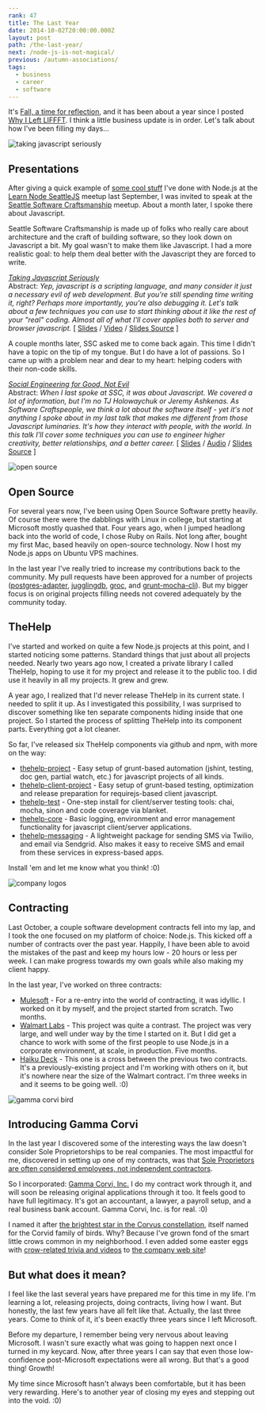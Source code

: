```yaml
---
rank: 47
title: The Last Year
date: 2014-10-02T20:00:00.000Z
layout: post
path: /the-last-year/
next: /node-js-is-not-magical/
previous: /autumn-associations/
tags:
  - business
  - career
  - software
---
```


It's [Fall, a time for reflection](/autumn-associations/), and it has been about a year since I posted [Why I Left LIFFFT](/why-i-left-liffft/). I think a little business update is in order. Let's talk about how I've been filling my days...

<div class='fold'></div>

![taking javascript seriously](https://static.sinap.ps/blog/2014/Oct/taking_javascript_seriously_me-1412211402696.jpg)

## Presentations

After giving a quick example of [some cool stuff](https://github.com/scottnonnenberg/learn-node) I've done with Node.js at the [Learn Node SeattleJS](http://www.meetup.com/seattlejs/events/134937662/) meetup last September, I was invited to speak at the [Seattle Software Craftsmanship](http://www.meetup.com/seattle-software-craftsmanship/) meetup. About a month later, I spoke there about Javascript.

Seattle Software Craftsmanship is made up of folks who really care about architecture and the craft of building software, so they look down on Javascript a bit. My goal wasn't to make them like Javascript. I had a more realistic goal: to help them deal better with the Javascript they are forced to write.

_[Taking Javascript Seriously](http://www.meetup.com/seattle-software-craftsmanship/events/143419342/)_
<br>
Abstract: _Yep, javascript is a scripting language, and many consider it just a necessary evil of web development. But you're still spending time writing it, right? Perhaps more importantly, you're also debugging it. Let's talk about a few techniques you can use to start thinking about it like the rest of your "real" coding. Almost all of what I'll cover applies both to server and browser javascript._
[ [Slides]( http://scottnonnenberg.github.io/taking-javascript-seriously/dist/slides.html#/)
 / [Video](https://www.youtube.com/watch?v=ULbE-IqDwmw)
 / [Slides Source]( https://github.com/scottnonnenberg/taking-javascript-seriously) ]

A couple months later, SSC asked me to come back again. This time I didn't have a topic on the tip of my tongue. But I do have a lot of passions. So I came up with a problem near and dear to my heart: helping coders with their non-code skills.

_[Social Engineering for Good, Not Evil](http://www.meetup.com/seattle-software-craftsmanship/events/159243162/)_
<br>
Abstract: _When I last spoke at SSC, it was about Javascript. We covered a lot of information, but I'm no TJ Holowaychuk or Jeremy Ashkenas.  As Software Craftspeople, we think a lot about the software itself - yet it's not anything I spoke about in my last talk that makes me different from those Javascript luminaries. It's how they interact with people, with the world. In this talk I'll cover some techniques you can use to engineer higher creativity, better relationships, and a better career._
[ [Slides](http://scottnonnenberg.github.io/social-engineering-for-good/dist/slides.html#/)
/ [Audio](https://s3.amazonaws.com/blog-scottnonnenberg-com/2014/Oct/Social+Engineering+for+Good%2C+Not+Evil+at+SSC.m4a)
/ [Slides Source]( https://github.com/scottnonnenberg/social-engineering-for-good) ]

![open source](https://static.sinap.ps/blog/2014/Oct/open_source-1412211395097.png)

## Open Source

For several years now, I've been using Open Source Software pretty heavily. Of course there were the dabblings with Linux in college, but starting at Microsoft mostly quashed that. Four years ago, when I jumped headlong back into the world of code, I chose Ruby on Rails. Not long after, bought my first Mac, based heavily on open-source technology. Now I host my Node.js apps on Ubuntu VPS machines.

In the last year I've really tried to increase my contributions back to the community. My pull requests have been approved for a number of projects ([postgres-adapter](https://github.com/jugglingdb/postgres-adapter),
[jugglingdb](https://github.com/1602/jugglingdb), [groc](https://github.com/nevir/groc), and
[grunt-mocha-cli](https://github.com/Rowno/grunt-mocha-cli)). But my bigger focus is on original projects filling needs not covered adequately by the community today.

## TheHelp

I've started and worked on quite a few Node.js projects at this point, and I started noticing some patterns. Standard things that just about all projects needed. Nearly two years ago now, I created a private library I called TheHelp, hoping to use it for my project and release it to the public too. I did use it heavily in all my projects. It grew and grew.

A year ago, I realized that I'd never release TheHelp in its current state. I needed to split it up. As I investigated this possibility, I was surprised to discover something like ten separate components hiding inside that one project. So I started the process of splitting TheHelp into its component parts. Everything got a lot cleaner.

So far, I've released six TheHelp components via github and npm, with more on the way:

- [thehelp-project](https://github.com/thehelp/project) - Easy setup of grunt-based automation (jshint, testing, doc gen, partial watch, etc.) for javascript projects of all kinds.
- [thehelp-client-project](https://github.com/thehelp/client-project) - Easy setup of grunt-based testing, optimization and release preparation for requirejs-based client javascript.
- [thehelp-test](https://github.com/thehelp/test) - One-step install for client/server testing tools: chai, mocha, sinon and code coverage via blanket.
- [thehelp-core](https://github.com/thehelp/core) - Basic logging, environment and error management functionality for javascript client/server applications.
- [thehelp-messaging](https://github.com/thehelp/messaging) - A lightweight package for sending SMS via Twilio, and email via Sendgrid. Also makes it easy to receive SMS and email from these services in express-based apps.

Install 'em and let me know what you think! :0)


![company logos](https://static.sinap.ps/blog/2014/Oct/clients-1412211376291.jpg)

## Contracting

Last October, a couple software development contracts fell into my lap, and I took the one focused on my platform of choice: Node.js. This kicked off a number of contracts over the past year. Happily, I have been able to avoid the mistakes of the past and keep my hours low - 20 hours or less per week. I can make progress towards my own goals while also making my client happy.

In the last year, I've worked on three contracts:

- [Mulesoft](http://www.mulesoft.com/) - For a re-entry into the world of contracting, it was idyllic. I worked on it by myself, and the project started from scratch. Two months.
- [Walmart Labs](http://www.walmartlabs.com/) - This project was quite a contrast. The project was very large, and well under way by the time I started on it. But I did get a chance to work with some of the first people to use Node.js in a corporate environment, at scale, in production. Five months.
- [Haiku Deck](https://www.haikudeck.com/) - This one is a cross between the previous two contracts. It's a previously-existing project and I'm working with others on it, but it's nowhere near the size of the Walmart contract. I'm three weeks in and it seems to be going well. :0)


![gamma corvi bird](https://static.sinap.ps/blog/2014/Oct/gamma_corvi_bird-1412211369527.png)

## Introducing Gamma Corvi

In the last year I discovered some of the interesting ways the law doesn't consider Sole Proprietorships to be real companies. The most impactful for me, discovered in setting up one of my contracts, was that [Sole Proprietors are often considered employees, not independent contractors](http://www.forbes.com/sites/robertwood/2012/05/09/irs-provides-template-for-employee-vs-contractor-mess/).

So I incorporated: [Gamma Corvi, Inc.](https://gammacorvi.com) I do my contract work through it, and will soon be releasing original applications through it too. It feels good to have full legitimacy. It's got an accountant, a lawyer, a payroll setup, and a real business bank account. Gamma Corvi, Inc. is for real. :0)

I named it after [the brightest star in the Corvus constellation](http://en.wikipedia.org/wiki/Gamma_Corvi), itself named for the Corvid family of birds. Why? Because I've grown fond of the smart little crows common in my neighborhood. I even added some easter eggs with [crow-related trivia and videos](https://www.youtube.com/watch?v=QqLU-o7N7Kw) to [the company web site](https://gammacorvi.com)!

## But what does it mean?

I feel like the last several years have prepared me for this time in my life. I'm learning a lot, releasing projects, doing contracts, living how I want. But honestly, the last few years have all felt like that. Actually, the last three years. Come to think of it, it's been exactly three years since I left Microsoft.

Before my departure, I remember being very nervous about leaving Microsoft. I wasn't sure exactly what was going to happen next once I turned in my keycard. Now, after three years I can say that even those low-confidence post-Microsoft expectations were all wrong. But that's a good thing! Growth!

My time since Microsoft hasn't always been comfortable, but it has been very rewarding. Here's to another year of closing my eyes and stepping out into the void. :0)
